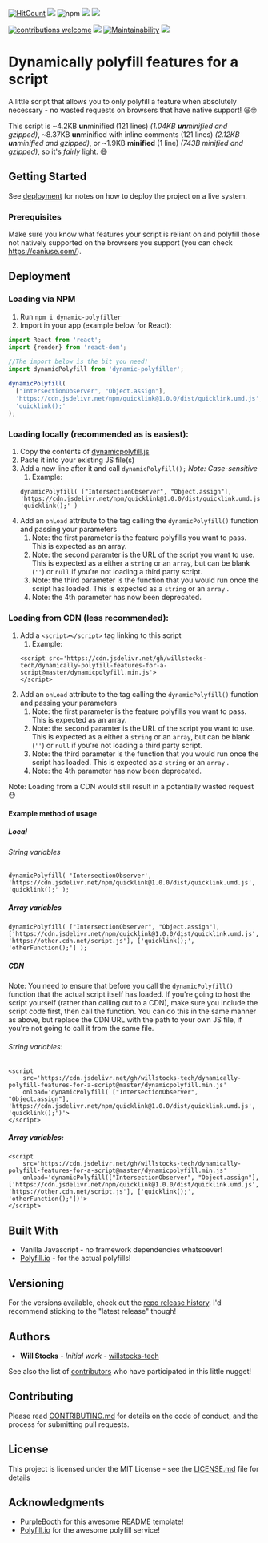 [![HitCount](http://hits.dwyl.io/willstocks-tech/dynamically-polyfill-a-script.svg)](http://hits.dwyl.io/willstocks-tech/dynamically-polyfill-a-script)
[![](https://data.jsdelivr.com/v1/package/gh/willstocks-tech/dynamically-polyfill-features-for-a-script/badge?style=rounded)](https://www.jsdelivr.com/package/gh/willstocks-tech/dynamically-polyfill-features-for-a-script) 
![npm](https://img.shields.io/npm/v/dynamic-polyfiller.svg)
![](https://img.shields.io/github/release/willstocks-tech/dynamically-polyfill-features-for-a-script.svg?label=latest%20release) 
![](https://img.shields.io/github/release-pre/willstocks-tech/dynamically-polyfill-features-for-a-script.svg?label=latest%20beta) 

[![contributions welcome](https://img.shields.io/badge/contributions-welcome-brightgreen.svg?style=flat)](https://github.com/willstocks-tech/dynamically-polyfill-features-for-a-script/issues) 
![](https://img.shields.io/github/languages/top/willstocks-tech/dynamically-polyfill-features-for-a-script.svg?label=javascript&logo=languages&colorB=f1e05a) 
[![Maintainability](https://api.codeclimate.com/v1/badges/8d00c9006111c5360102/maintainability)](https://codeclimate.com/github/willstocks-tech/dynamically-polyfill-features-for-a-script/maintainability) 
![](https://img.shields.io/github/license/willstocks-tech/dynamically-polyfill-features-for-a-script.svg) 

# Dynamically polyfill features for a script

A little script that allows you to only polyfill a feature when absolutely necessary - no wasted requests on browsers that have native support! 😆🤓

This script is ~4.2KB **un**minified (121 lines) _(1.04KB **un**minified and gzipped)_, ~8.37KB **un**minified with inline comments (121 lines) _(2.12KB **un**minified and gzipped)_, or ~1.9KB **minified** (1 line) _(743B minified and gzipped)_, so it's _fairly_ light. :smile:

## Getting Started

See [deployment](#deployment) for notes on how to deploy the project on a live system.

### Prerequisites

Make sure you know what features your script is reliant on and polyfill those not natively supported on the browsers you support (you can check https://caniuse.com/).

## Deployment

### Loading via NPM
1. Run `npm i dynamic-polyfiller`
1. Import in your app (example below for React):
```js
import React from 'react';  
import {render} from 'react-dom';  

//The import below is the bit you need!
import dynamicPolyfill from 'dynamic-polyfiller';

dynamicPolyfill(
  ["IntersectionObserver", "Object.assign"],
  'https://cdn.jsdelivr.net/npm/quicklink@1.0.0/dist/quicklink.umd.js',
  'quicklink();'
);
```

### Loading locally (recommended as is easiest):
1. Copy the contents of [dynamicpolyfill.js](https://github.com/willstocks-tech/dynamically-polyfill-features-for-a-script/blob/master/dynamicpolyfill.js)
1. Paste it into your existing JS file(s)
1. Add a new line after it and call `dynamicPolyfill();` _Note: Case-sensitive_
	1. Example: 
	```
	dynamicPolyfill( ["IntersectionObserver", "Object.assign"], 'https://cdn.jsdelivr.net/npm/quicklink@1.0.0/dist/quicklink.umd.js', 'quicklink();' )
	```
2. Add an `onLoad` attribute to the tag calling the `dynamicPolyfill()` function and passing your parameters
	1. Note: the first parameter is the feature polyfills you want to pass. This is expected as an array.
	1. Note: the second paramter is the URL of the script you want to use. This is expected as a either a `string` or an `array`, but can be blank (`''`) or `null` if you're not loading a third party script.
	1. Note: the third parameter is the function that you would run once the script has loaded. This is expected as a `string` or an `array` .
	1. Note: the 4th parameter has now been deprecated.
	
### Loading from CDN (less recommended):
1. Add a `<script></script>` tag linking to this script
	1. Example: 
	```
	<script src='https://cdn.jsdelivr.net/gh/willstocks-tech/dynamically-polyfill-features-for-a-script@master/dynamicpolyfill.min.js'>
	</script>
	```
2. Add an `onLoad` attribute to the tag calling the `dynamicPolyfill()` function and passing your parameters
	1. Note: the first parameter is the feature polyfills you want to pass. This is expected as an array.
	1. Note: the second paramter is the URL of the script you want to use. This is expected as a either a `string` or an `array`, but can be blank (`''`) or `null` if you're not loading a third party script.
	1. Note: the third parameter is the function that you would run once the script has loaded. This is expected as a `string` or an `array` .
	1. Note: the 4th parameter has now been deprecated.

Note: Loading from a CDN would still result in a potentially wasted request :disappointed:

#### Example method of usage

##### Local

###### String variables

```
dynamicPolyfill( 'IntersectionObserver', 'https://cdn.jsdelivr.net/npm/quicklink@1.0.0/dist/quicklink.umd.js', 'quicklink();' );
```

##### Array variables

```
dynamicPolyfill( ["IntersectionObserver", "Object.assign"], ['https://cdn.jsdelivr.net/npm/quicklink@1.0.0/dist/quicklink.umd.js', 'https://other.cdn.net/script.js'], ['quicklink();', 'otherFunction();'] );
```

##### CDN

Note: You need to ensure that before you call the `dynamicPolyfill()` function that the actual script itself has loaded. If you're going to host the script yourself (rather than calling out to a CDN), make sure you include the script code first, then call the function. You can do this in the same manner as above, but replace the CDN URL with the path to your own JS file, if you're not going to call it from the same file.

###### String variables:
```
<script
	src='https://cdn.jsdelivr.net/gh/willstocks-tech/dynamically-polyfill-features-for-a-script@master/dynamicpolyfill.min.js' 
	onload='dynamicPolyfill( ["IntersectionObserver", "Object.assign"], 'https://cdn.jsdelivr.net/npm/quicklink@1.0.0/dist/quicklink.umd.js', 'quicklink();')'>
</script>
```

##### Array variables:
```
<script
	src='https://cdn.jsdelivr.net/gh/willstocks-tech/dynamically-polyfill-features-for-a-script@master/dynamicpolyfill.min.js' 
	onload='dynamicPolyfill(["IntersectionObserver", "Object.assign"], ['https://cdn.jsdelivr.net/npm/quicklink@1.0.0/dist/quicklink.umd.js', 'https://other.cdn.net/script.js'], ['quicklink();', 'otherFunction();'])'>
</script>
```

## Built With

* Vanilla Javascript - no framework dependencies whatsoever!
* [Polyfill.io](https://github.com/Financial-Times/polyfill-library) - for the actual polyfills!

## Versioning

For the versions available, check out the [repo release history](https://github.com/willstocks-tech/dynamically-polyfill-features-for-a-script/releases). I'd recommend sticking to the "latest release" though!

## Authors

* **Will Stocks** - *Initial work* - [willstocks-tech](https://github.com/willstocks-tech)

See also the list of [contributors](https://github.com/willstocks-tech/dynamically-polyfill-features-for-a-script/contributors) who have participated in this little nugget!

## Contributing

Please read [CONTRIBUTING.md](CONTRIBUTING.md) for details on the code of conduct, and the process for submitting pull requests.

## License

This project is licensed under the MIT License - see the [LICENSE.md](LICENSE.md) file for details

## Acknowledgments

* [PurpleBooth](https://gist.github.com/PurpleBooth) for this awesome README template!
* [Polyfill.io](https://github.com/Financial-Times/polyfill-library) for the awesome polyfill service!
